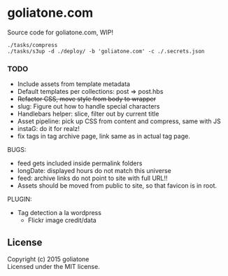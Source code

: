 # goliatone.com

Source code for goliatone.com, WIP!

```
./tasks/compress
./tasks/s3up -d ./deploy/ -b 'goliatone.com' -c ./.secrets.json
```

### TODO
- Include assets from template metadata
- Default templates per collections: post => post.hbs
- ~~Refactor CSS, move style from body to wrapper~~
- slug: Figure out how to handle special characters
- Handlebars helper: slice, filter out by current title
- Asset pipeline: pick up CSS from content and compress, same with JS
- instaG: do it for realz!
- fix tags in tag archive page, link same as in actual tag page.

BUGS:
- feed gets included inside permalink folders
- longDate: displayed hours do not match this universe
- feed: archive links do not point to site with full URL!!
- Assets should be moved from public to site, so that favicon is in root.

PLUGIN:
- Tag detection a la wordpress
    + Flickr image credit/data

## License
Copyright (c) 2015 goliatone  
Licensed under the MIT license.
